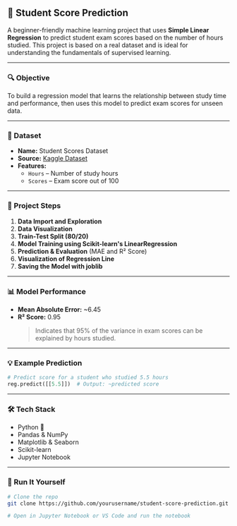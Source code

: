 ## 📘 Student Score Prediction

A beginner-friendly machine learning project that uses **Simple Linear Regression** to predict student exam scores based on the number of hours studied. This project is based on a real dataset and is ideal for understanding the fundamentals of supervised learning.

---

### 🔍 Objective

To build a regression model that learns the relationship between study time and performance, then uses this model to predict exam scores for unseen data.

---

### 📁 Dataset

- **Name:** Student Scores Dataset  
- **Source:** [Kaggle Dataset](https://www.kaggle.com/datasets/shubham47/students-score-dataset-linear-regression)  
- **Features:**  
  - `Hours` – Number of study hours  
  - `Scores` – Exam score out of 100

---

### 📌 Project Steps

1. **Data Import and Exploration**  
2. **Data Visualization**  
3. **Train-Test Split (80/20)**  
4. **Model Training using Scikit-learn's LinearRegression**  
5. **Prediction & Evaluation** (MAE and R² Score)  
6. **Visualization of Regression Line**  
7. **Saving the Model with joblib**

---

### 📊 Model Performance

- **Mean Absolute Error:** ~6.45  
- **R² Score:** 0.95  
  > Indicates that 95% of the variance in exam scores can be explained by hours studied.

---

### 💡 Example Prediction

```python
# Predict score for a student who studied 5.5 hours
reg.predict([[5.5]])  # Output: ~predicted score
```

---

### 🛠️ Tech Stack

- Python 🐍  
- Pandas & NumPy  
- Matplotlib & Seaborn  
- Scikit-learn  
- Jupyter Notebook

---

### 📌 Run It Yourself
  
```bash
# Clone the repo
git clone https://github.com/yourusername/student-score-prediction.git

# Open in Jupyter Notebook or VS Code and run the notebook
